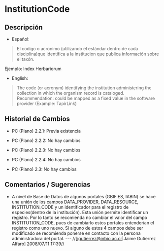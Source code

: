 # InstitutionCode #


## Descripción ##
  * Español:
> El codigo o acronimo (utilizando el estándar dentro de cada disciplina)que identifica a la institucion que publica información sobre el taxón.

Ejemplo: Index Herbariorum

  * English:
> The code (or acronym) identifying the institution administering the collection in which the organism record is cataloged. Recommendation: could be mapped as a fixed value in the software provider (Example: TapirLink)

## Historial de Cambios ##
  * PC (Plano) 2.2.1: Previa existencia

  * PC (Plano) 2.2.2: No hay cambios

  * PC (Plano) 2.2.3: No hay cambios

  * PC (Plano) 2.2.4: No hay cambios

  * PC (Plano) 2.3: No hay cambios


## Comentarios / Sugerencias ##

  * A nivel de Base de Datos de algunos portales (GBIF.ES, IABIN) se hace una unión de los campos DATA\_PROVIDER, DATA\_RESOURCE, INSTITUTION\_CODE y un identificador para el registro de especies(dentro de la institución). Esta unión permite identificar un registro. Por lo tanto se recomienda no cambiar el valor del campo INSTITUTION\_CODE, pues de cambiarlo estos portales entenderían el registro como uno nuevo.  Si alguno de estos 4 campos debe ser modificado se recomienda ponerse en contacto con la persona administradora del portal. --- //[jgutierrez@inbio.ac.cr|Jaime Gutierrez Alfaro] 2008/07/11 17:39//

